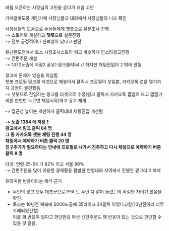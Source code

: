 바를 오픈하는 사장님의 고민을 듣다가 처음 고안  

카페알바도중 개인카페 사장님들과 대화에서 사장님들의 니즈 확인  

사장님들의 도움으로 손님들에게 챗봇으로 설문조사 진행  
-> 스토어봇 개설하고 **챗봇**으로 설문진행  
-> 전부 긍정적이나 신뢰성이 낮다고 판단  

유난한도전에서 토스 시장조사스토리 읽고 비슷하게 인스타광고진행  
-> 간편주문 개설  
-> 1372노출에 저장2 공유1 링크클릭54 // 하지만 채팅진입이 2 밖에 안됨  

광고에 문제가 있음을 의심함.  
챗봇 프로필 링크클 타겟으로 해놓아서 클릭시 프로필이 보일뿐, 카카오톡 앱을 열기까지 과정이 불편했음  
-> 챗봇으로 진입하는 링크를 타겟으로 수정(링크 클릭시 카카오톡 팝업이 뜨고 앱열기 버튼 한번만 누르면 채팅시작)하고 광고 재개

-> 접근성 높이는 개선하자 클릭대비 채팅진입 개선됨  

**-> 노출 1384 에 저장 1  
광고에서 링크 클릭 64 명  
그 중 카카오톡 챗봇 채팅 진행 44 명  
채팅에서 예약하기 버튼 클릭 20 명  
친구추가가 필요하다는 안내에 프로필로 나가서 친추하고 다시 채팅으로 예약하기 버튼 클릭 8 명**  

타겟: 연령 25-54 가 82% 이고 서울 89%  
-> 간편주문을 많이 이용할 경제활동 활발한 연령대와 지역에서 진행한 광고라고 해석  



유의미한 반응이라는 해석 근거
- 두번의 광고 모두 대조군으로 PFA 도 두번 다 같이 돌렸는데 확실한 차이가 있음을 확인.
- 토스는 10년전 페북에 6000노출에 35라이크 24클릭 이었다고함(10년전이라 너무 오래되었긴함)  
이를 꽤 반응이 있다고 판단한걸 봐선 간편주문도 꽤 반응이 있는 것으로 판단할 수 있을 것 같음.   